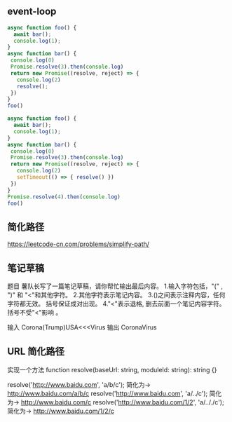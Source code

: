 ## event-loop
```js
async function foo() {
  await bar();
  console.log(1);
}
async function bar() {
 console.log(0)
 Promise.resolve(3).then(console.log)
 return new Promise((resolve, reject) => {
   console.log(2)
   resolve();
 })
}
foo()

```
```js
async function foo() {
  await bar();
  console.log(1);
}
async function bar() {
 console.log(0)
 Promise.resolve(3).then(console.log)
 return new Promise((resolve, reject) => {
   console.log(2)
   setTimeout(() => { resolve() })
 })
}
Promise.resolve(4).then(console.log)
foo()
```

## 简化路径
https://leetcode-cn.com/problems/simplify-path/

## 笔记草稿
题目
薯队长写了一篇笔记草稿，请你帮忙输出最后内容。
1.输入字符包括，"(" , ")" 和 "<"和其他字符。
2.其他字符表示笔记内容。
3.()之间表示注释内容，任何字符都无效。 括号保证成对出现。
4."<"表示退格, 删去前面一个笔记内容字符。括号不受"<"影响 。

输入
Corona(Trump)USA<<<Virus
输出
CoronaVirus

## URL 简化路径
实现一个方法 function resolve(baseUrl: string, moduleId: string): string {}

resolve('http://www.baidu.com', 'a/b/c'); 
简化为-> http://www.baidu.com/a/b/c
resolve('http://www.baidu.com', 'a/../c'); 
简化为-> http://www.baidu.com/c
resolve('http://www.baidu.com/1/2', 'a/.././c'); 
简化为-> http://www.baidu.com/1/2/c
